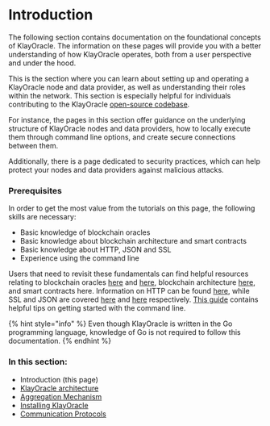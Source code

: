 # Introduction

The following section contains documentation on the foundational concepts of KlayOracle. The information on these pages will provide you with a better understanding of how KlayOracle operates, both from a user perspective and under the hood.

This is the section where you can learn about setting up and operating a KlayOracle node and data provider, as well as understanding their roles within the network. This section is especially helpful for individuals contributing to the KlayOracle [open-source codebase](https://github.com/KlayOracle/klayoracle-monorepo).

For instance, the pages in this section offer guidance on the underlying structure of KlayOracle nodes and data providers, how to locally execute them through command line options, and create secure connections between them.

Additionally, there is a page dedicated to security practices, which can help protect your nodes and data providers against malicious attacks.

### Prerequisites <a href="#prerequisites" id="prerequisites"></a>

In order to get the most value from the tutorials on this page, the following skills are necessary:

* Basic knowledge of blockchain oracles
* Basic knowledge about blockchain architecture and smart contracts
* Basic knowledge about HTTP, JSON and SSL
* Experience using the command line

Users that need to revisit these fundamentals can find helpful resources relating to blockchain oracles [here](https://medium.com/@paulror/an-introduction-to-blockchain-oracles-f3740d01e436) and [here](https://ethereum.org/en/developers/docs/oracles/#oracle-nodes), blockchain architecture [here](https://www.edureka.co/blog/blockchain-architecture/), and smart contracts here. Information on HTTP can be found [here](https://www.youtube.com/watch?v=JFZMyhRTVt0), while SSL and JSON are covered [here](http://www.steves-internet-guide.com/ssl-certificates-explained/) and [here](https://www.youtube.com/watch?v=iiADhChRriM) respectively. [This guide](https://www.learnenough.com/command-line-tutorial/basics) contains helpful tips on getting started with the command line.

{% hint style="info" %}
Even though KlayOracle is written in the Go programming language, knowledge of Go is not required to follow this documentation.
{% endhint %}

### In this section:

* Introduction (this page)
* [KlayOracle architecture](broken-reference)
* [Aggregation Mechanism](aggregation-mechanism.md)
* [Installing KlayOracle](broken-reference)
* [Communication Protocols](node-and-data-provider-communication.md)
